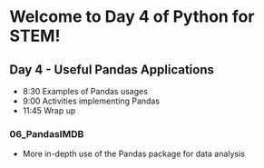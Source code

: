# Welcome to Day 4 of Python for STEM!

## Day 4 - Useful Pandas Applications
* 8:30  Examples of Pandas usages
* 9:00  Activities implementing Pandas
* 11:45 Wrap up

### 06_PandasIMDB
* More in-depth use of the Pandas package for data analysis